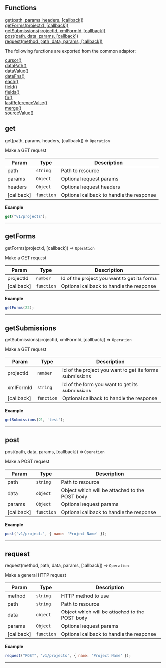 ## Functions

<dl>
<dt>
    <a href="#get">get(path, params, headers, [callback])</a></dt>
<dt>
    <a href="#getforms">getForms(projectId, [callback])</a></dt>
<dt>
    <a href="#getsubmissions">getSubmissions(projectId, xmlFormId, [callback])</a></dt>
<dt>
    <a href="#post">post(path, data, params, [callback])</a></dt>
<dt>
    <a href="#request">request(method, path, data, params, [callback])</a></dt>
</dl>

The following functions are exported from the common adaptor:
<dl>
<dt>
    <a href="/adaptors/packages/common-docs#cursor">cursor()</a>
</dt>
<dt>
    <a href="/adaptors/packages/common-docs#datapath">dataPath()</a>
</dt>
<dt>
    <a href="/adaptors/packages/common-docs#datavalue">dataValue()</a>
</dt>
<dt>
    <a href="/adaptors/packages/common-docs#datefns">dateFns()</a>
</dt>
<dt>
    <a href="/adaptors/packages/common-docs#each">each()</a>
</dt>
<dt>
    <a href="/adaptors/packages/common-docs#field">field()</a>
</dt>
<dt>
    <a href="/adaptors/packages/common-docs#fields">fields()</a>
</dt>
<dt>
    <a href="/adaptors/packages/common-docs#fn">fn()</a>
</dt>
<dt>
    <a href="/adaptors/packages/common-docs#lastreferencevalue">lastReferenceValue()</a>
</dt>
<dt>
    <a href="/adaptors/packages/common-docs#merge">merge()</a>
</dt>
<dt>
    <a href="/adaptors/packages/common-docs#sourcevalue">sourceValue()</a>
</dt></dl>

## get

get(path, params, headers, [callback]) ⇒ <code>Operation</code>

Make a GET request


| Param | Type | Description |
| --- | --- | --- |
| path | <code>string</code> | Path to resource |
| params | <code>Object</code> | Optional request params |
| headers | <code>Object</code> | Optional request headers |
| [callback] | <code>function</code> | Optional callback to handle the response |

**Example**  
```js
get("v1/projects");
```

* * *

## getForms

getForms(projectId, [callback]) ⇒ <code>Operation</code>

Make a GET request


| Param | Type | Description |
| --- | --- | --- |
| projectId | <code>number</code> | Id of the project you want to get its forms |
| [callback] | <code>function</code> | Optional callback to handle the response |

**Example**  
```js
getForms(22);
```

* * *

## getSubmissions

getSubmissions(projectId, xmlFormId, [callback]) ⇒ <code>Operation</code>

Make a GET request


| Param | Type | Description |
| --- | --- | --- |
| projectId | <code>number</code> | Id of the project you want to get its forms submissions |
| xmlFormId | <code>string</code> | Id of the form you want to get its submissions |
| [callback] | <code>function</code> | Optional callback to handle the response |

**Example**  
```js
getSubmissions(22, 'test');
```

* * *

## post

post(path, data, params, [callback]) ⇒ <code>Operation</code>

Make a POST request


| Param | Type | Description |
| --- | --- | --- |
| path | <code>string</code> | Path to resource |
| data | <code>object</code> | Object which will be attached to the POST body |
| params | <code>Object</code> | Optional request params |
| [callback] | <code>function</code> | Optional callback to handle the response |

**Example**  
```js
post('v1/projects', { name: 'Project Name' });
```

* * *

## request

request(method, path, data, params, [callback]) ⇒ <code>Operation</code>

Make a general HTTP request


| Param | Type | Description |
| --- | --- | --- |
| method | <code>string</code> | HTTP method to use |
| path | <code>string</code> | Path to resource |
| data | <code>object</code> | Object which will be attached to the POST body |
| params | <code>Object</code> | Optional request params |
| [callback] | <code>function</code> | Optional callback to handle the response |

**Example**  
```js
request("POST", 'v1/projects', { name: 'Project Name' });
```

* * *

